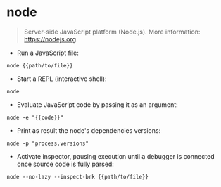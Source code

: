 # node

> Server-side JavaScript platform (Node.js).
> More information: <https://nodejs.org>.

- Run a JavaScript file:

`node {{path/to/file}}`

- Start a REPL (interactive shell):

`node`

- Evaluate JavaScript code by passing it as an argument:

`node -e "{{code}}"`

- Print as result the node's dependencies versions:

`node -p "process.versions"`

- Activate inspector, pausing execution until a debugger is connected once source code is fully parsed:

`node --no-lazy --inspect-brk {{path/to/file}}`
